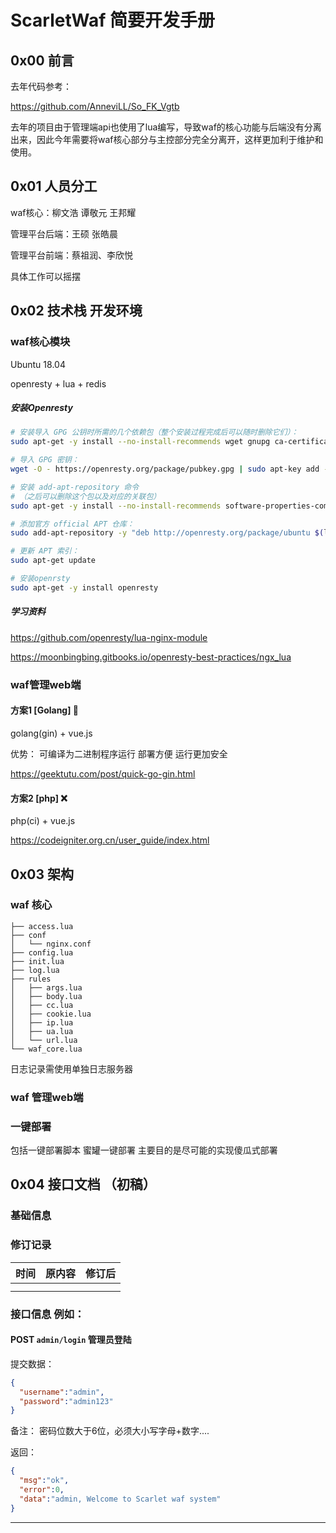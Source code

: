 # ScarletWaf 简要开发手册

## 0x00 前言

去年代码参考：

https://github.com/AnneviLL/So_FK_Vgtb

去年的项目由于管理端api也使用了lua编写，导致waf的核心功能与后端没有分离出来，因此今年需要将waf核心部分与主控部分完全分离开，这样更加利于维护和使用。

## 0x01 人员分工

waf核心：柳文浩 谭敬元 王邦耀

管理平台后端：王硕 张皓晨

管理平台前端：蔡祖润、李欣悦

具体工作可以摇摆

## 0x02 技术栈 开发环境

### waf核心模块

Ubuntu 18.04

openresty + lua + redis

##### 安装Openresty

```bash
# 安装导入 GPG 公钥时所需的几个依赖包（整个安装过程完成后可以随时删除它们）：
sudo apt-get -y install --no-install-recommends wget gnupg ca-certificates

# 导入 GPG 密钥：
wget -O - https://openresty.org/package/pubkey.gpg | sudo apt-key add -

# 安装 add-apt-repository 命令
# （之后可以删除这个包以及对应的关联包）
sudo apt-get -y install --no-install-recommends software-properties-common

# 添加官方 official APT 仓库：
sudo add-apt-repository -y "deb http://openresty.org/package/ubuntu $(lsb_release -sc) main"

# 更新 APT 索引：
sudo apt-get update

# 安装openrsty
sudo apt-get -y install openresty
```

##### 学习资料

https://github.com/openresty/lua-nginx-module

https://moonbingbing.gitbooks.io/openresty-best-practices/ngx_lua

### waf管理web端

#### 方案1 [Golang] 🌟

golang(gin) + vue.js

优势： 可编译为二进制程序运行 部署方便 运行更加安全

https://geektutu.com/post/quick-go-gin.html

#### 方案2 [php] ❌

php(ci) + vue.js

https://codeigniter.org.cn/user_guide/index.html

## 0x03 架构

### waf 核心

```
├── access.lua
├── conf
│   └── nginx.conf
├── config.lua
├── init.lua
├── log.lua
├── rules
│   ├── args.lua
│   ├── body.lua
│   ├── cc.lua
│   ├── cookie.lua
│   ├── ip.lua
│   ├── ua.lua
│   └── url.lua
└── waf_core.lua
```

日志记录需使用单独日志服务器

### waf 管理web端



###  一键部署

包括一键部署脚本 蜜罐一键部署 主要目的是尽可能的实现傻瓜式部署



## 0x04 接口文档 （初稿）

### 基础信息



### 修订记录

| 时间 | 原内容 | 修订后 |
| :--: | :----: | :----: |
|      |        |        |
|      |        |        |

### 接口信息 例如：

#### POST `admin/login` 管理员登陆

提交数据：

```json
{
  "username":"admin",
  "password":"admin123"
}
```

备注： 密码位数大于6位，必须大小写字母+数字....

返回：

```json
{
  "msg":"ok",
  "error":0,
  "data":"admin, Welcome to Scarlet waf system"
}
```

---

